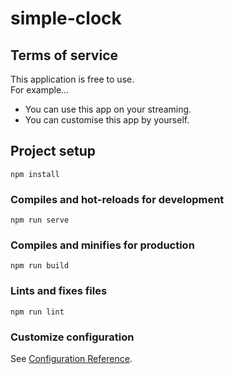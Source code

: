 # simple-clock

## Terms of service

This application is free to use.  
For example...
- You can use this app on your streaming.
- You can customise this app by yourself.

## Project setup
```
npm install
```

### Compiles and hot-reloads for development
```
npm run serve
```

### Compiles and minifies for production
```
npm run build
```

### Lints and fixes files
```
npm run lint
```

### Customize configuration
See [Configuration Reference](https://cli.vuejs.org/config/).
